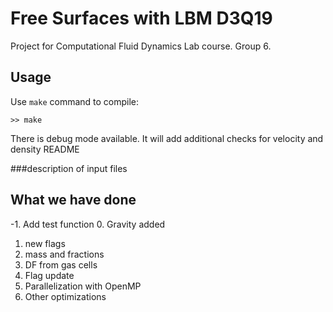 # Free Surfaces with LBM D3Q19
Project for Computational Fluid Dynamics Lab course. Group 6.

## Usage
Use ```make``` command to compile:
```
>> make
```
There is debug mode available. It will add additional checks for velocity and density
README

###description of input files
## What we have done
-1. Add test function
0. Gravity added
1. new flags
2. mass and fractions
3. DF from gas cells
4. Flag update
5. Parallelization with OpenMP
6. Other optimizations
